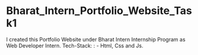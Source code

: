 # Bharat_Intern_Portfolio_Website_Task1
I created this Portfolio Website under Bharat Intern Internship Program as Web Developer Intern.  Tech-Stack: : - Html, Css and Js.
